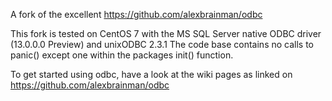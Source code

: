 A fork of the excellent https://github.com/alexbrainman/odbc

This fork is tested on CentOS 7 with the MS SQL Server native ODBC driver (13.0.0.0 Preview) and unixODBC 2.3.1
The code base contains no calls to panic() except one within the packages init() function.

To get started using odbc, have a look at the wiki pages as linked on https://github.com/alexbrainman/odbc
